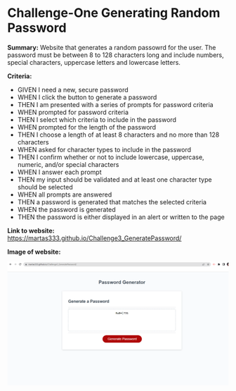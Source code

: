 # Challenge-One Generating Random Password

**Summary:**
Website that generates a random passowrd for the user. The password must be between 8 to 128 characters long and include numbers, special characters, uppercase letters and lowercase letters.

**Criteria:**

* GIVEN I need a new, secure password
* WHEN I click the button to generate a password
* THEN I am presented with a series of prompts for password criteria
* WHEN prompted for password criteria
* THEN I select which criteria to include in the password
* WHEN prompted for the length of the password
* THEN I choose a length of at least 8 characters and no more than 128 characters
* WHEN asked for character types to include in the password
* THEN I confirm whether or not to include lowercase, uppercase, numeric, and/or special characters
* WHEN I answer each prompt
* THEN my input should be validated and at least one character type should be selected
* WHEN all prompts are answered
* THEN a password is generated that matches the selected criteria
* WHEN the password is generated
* THEN the password is either displayed in an alert or written to the page

**Link to website:**
https://martas333.github.io/Challenge3_GeneratePassword/

**Image of website:**

![My website](assets/images/website.png)
